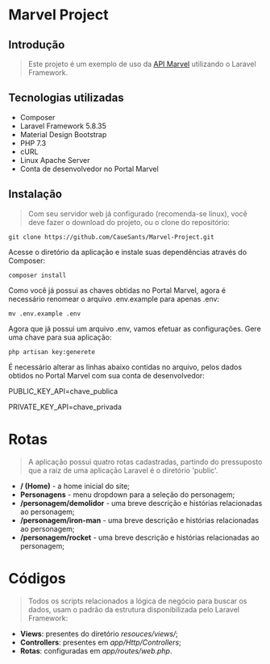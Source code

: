 # Marvel Project

## Introdução

> Este projeto é um exemplo de uso da  [API Marvel](https://developer.marvel.com/) utilizando o Laravel Framework.

## Tecnologias utilizadas

> 
* Composer 
* Laravel Framework 5.8.35
* Material Design Bootstrap
* PHP 7.3
* cURL
* Linux Apache Server
* Conta de desenvolvedor no Portal Marvel

## Instalação

> Com seu servidor web já configurado (recomenda-se linux), você deve fazer o download do projeto, ou o clone do repositório:
```
git clone https://github.com/CaueSants/Marvel-Project.git
```
Acesse o diretório da aplicação e instale suas dependências através do Composer:
```
composer install
```
Como você já possui as chaves obtidas no Portal Marvel, agora é necessário renomear o arquivo .env.example para apenas .env:
```
mv .env.example .env
```
Agora que já possui um arquivo .env, vamos efetuar as configurações. Gere uma chave para sua aplicação:
```
php artisan key:generete
```
É necessário alterar as linhas abaixo contidas no arquivo, pelos dados obtidos no Portal Marvel com sua conta de desenvolvedor:

PUBLIC_KEY_API=chave_publica

PRIVATE_KEY_API=chave_privada


# Rotas
> A aplicação possui quatro rotas cadastradas, partindo do pressuposto que a raiz de uma aplicação Laravel é o diretório 'public'.
* **/ (Home)** - a home inicial do site;
* **Personagens** - menu dropdown para a seleção do personagem;
* **/personagem/demolidor** - uma breve descrição e histórias relacionadas ao personagem;
* **/personagem/iron-man** - uma breve descrição e histórias relacionadas ao personagem;
* **/personagem/rocket** - uma breve descrição e histórias relacionadas ao personagem;

# Códigos
> Todos os scripts relacionados a lógica de negócio para buscar os dados, usam o padrão da estrutura disponibilizada pelo Laravel Framework:
* **Views**: presentes do diretório *resouces/views/*;
* **Controllers**: presentes em *app/Http/Controllers*;
* **Rotas**: configuradas em *app/routes/web.php*.